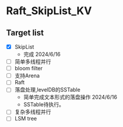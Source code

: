 # Raft_SkipList_KV

## Target list

- [x] SkipList
    - 完成 2024/6/16
- [ ] 简单多线程并行
- [ ] bloom filter
- [ ] 支持Arena
- [ ] Raft
- [ ] 落盘处理,levelDB的SSTable
    - 简单完成文本形式的落盘操作 2024/6/16
    - SSTable待执行。
- [ ] 复杂多线程并行
- [ ] LSM tree